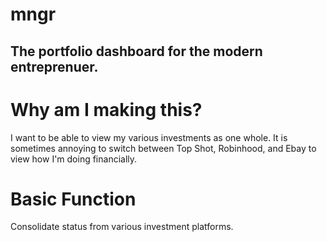 # mngr
## The portfolio dashboard for the modern entreprenuer.

# Why am I making this?
I want to be able to view my various investments as one whole.
It is sometimes annoying to switch between Top Shot, Robinhood, and Ebay to view how I'm doing financially.

# Basic Function
Consolidate status from various investment platforms.
